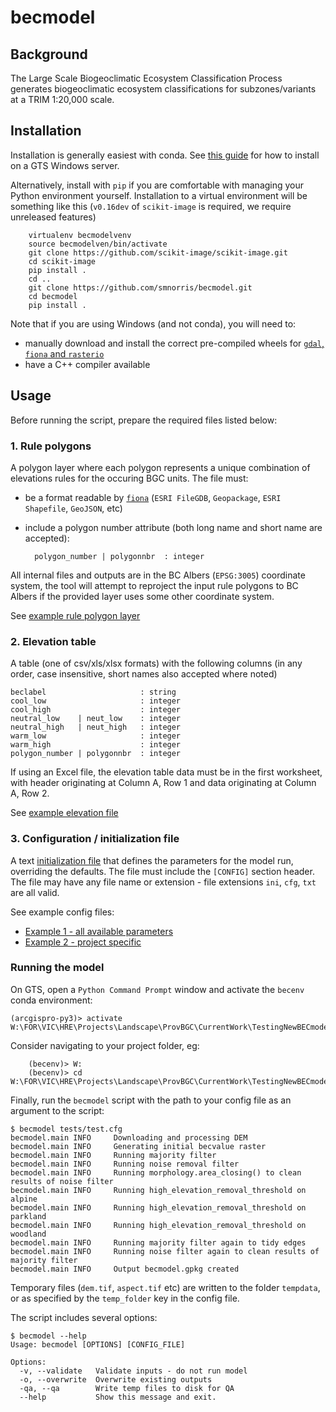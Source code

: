 # becmodel

## Background

The Large Scale Biogeoclimatic Ecosystem Classification Process generates biogeoclimatic ecosystem classifications for subzones/variants at a TRIM 1:20,000 scale.


## Installation

Installation is generally easiest with conda.  See [this guide](doc/fresh_install_gts.md) for how to install on a GTS Windows server.

Alternatively, install with `pip` if you are comfortable with managing your Python environment yourself. Installation to a virtual environment will be something like this (`v0.16dev` of `scikit-image` is required, we require unreleased features)

        virtualenv becmodelvenv
        source becmodelven/bin/activate
        git clone https://github.com/scikit-image/scikit-image.git
        cd scikit-image
        pip install .
        cd ..
        git clone https://github.com/smnorris/becmodel.git
        cd becmodel
        pip install .

Note that if you are using Windows (and not conda), you will need to:

- manually download and install the correct pre-compiled wheels for [`gdal`, `fiona` and `rasterio`](https://www.lfd.uci.edu/~gohlke/pythonlibs/#gdal)
- have a C++ compiler available


## Usage

Before running the script, prepare the required files listed below:

### 1. Rule polygons

A polygon layer where each polygon represents a unique combination of elevations rules for the occuring BGC units. The file must:

- be a format readable by [`fiona`](https://github.com/Toblerity/Fiona) (`ESRI FileGDB`, `Geopackage`, `ESRI Shapefile`, `GeoJSON`, etc)
- include a polygon number attribute (both long name and short name are accepted):

        polygon_number | polygonnbr  : integer

All internal files and outputs are in the BC Albers (`EPSG:3005`) coordinate system, the tool will attempt to reproject the input rule polygons to BC Albers if the provided layer uses some other coordinate system.

See [example rule polygon layer](examples/robson/rulepolys.geojson)

### 2. Elevation table

A table (one of csv/xls/xlsx formats) with the following columns (in any order, case insensitive, short names also accepted where noted)


    beclabel                     : string
    cool_low                     : integer
    cool_high                    : integer
    neutral_low    | neut_low    : integer
    neutral_high   | neut_high   : integer
    warm_low                     : integer
    warm_high                    : integer
    polygon_number | polygonnbr  : integer

If using an Excel file, the elevation table data must be in the first worksheet, with header originating at Column A, Row 1 and data originating at Column A, Row 2.

See [example elevation file](examples/robson/elevation.csv)

### 3. Configuration / initialization file

A text [initialization file](https://docs.python.org/3/library/configparser.html#supported-ini-file-structure) that defines the parameters for the model run, overriding the defaults. The file must include the `[CONFIG]` section header. The file may have any file name or extension - file extensions `ini`, `cfg`, `txt` are all valid.

See example config files:

- [Example 1 - all available parameters](sample_config.cfg)
- [Example 2 - project specific](examples/robson/robson.cfg)


###  Running the model

On GTS, open a `Python Command Prompt` window and activate the `becenv` conda environment:

    (arcgispro-py3)> activate W:\FOR\VIC\HRE\Projects\Landscape\ProvBGC\CurrentWork\TestingNewBECmodel2019\becmodel\becenv

Consider navigating to your project folder, eg:

        (becenv)> W:
        (becenv)> cd W:\FOR\VIC\HRE\Projects\Landscape\ProvBGC\CurrentWork\TestingNewBECmodel2019

Finally, run the `becmodel` script with the path to your config file as an argument to the script:


    $ becmodel tests/test.cfg
    becmodel.main INFO     Downloading and processing DEM
    becmodel.main INFO     Generating initial becvalue raster
    becmodel.main INFO     Running majority filter
    becmodel.main INFO     Running noise removal filter
    becmodel.main INFO     Running morphology.area_closing() to clean results of noise filter
    becmodel.main INFO     Running high_elevation_removal_threshold on alpine
    becmodel.main INFO     Running high_elevation_removal_threshold on parkland
    becmodel.main INFO     Running high_elevation_removal_threshold on woodland
    becmodel.main INFO     Running majority filter again to tidy edges
    becmodel.main INFO     Running noise filter again to clean results of majority filter
    becmodel.main INFO     Output becmodel.gpkg created

Temporary files (`dem.tif`, `aspect.tif` etc) are written to the folder `tempdata`,
or as specified by the `temp_folder` key in the config file.

The script includes several options:

    $ becmodel --help
    Usage: becmodel [OPTIONS] [CONFIG_FILE]

    Options:
      -v, --validate   Validate inputs - do not run model
      -o, --overwrite  Overwrite existing outputs
      -qa, --qa        Write temp files to disk for QA
      --help           Show this message and exit.